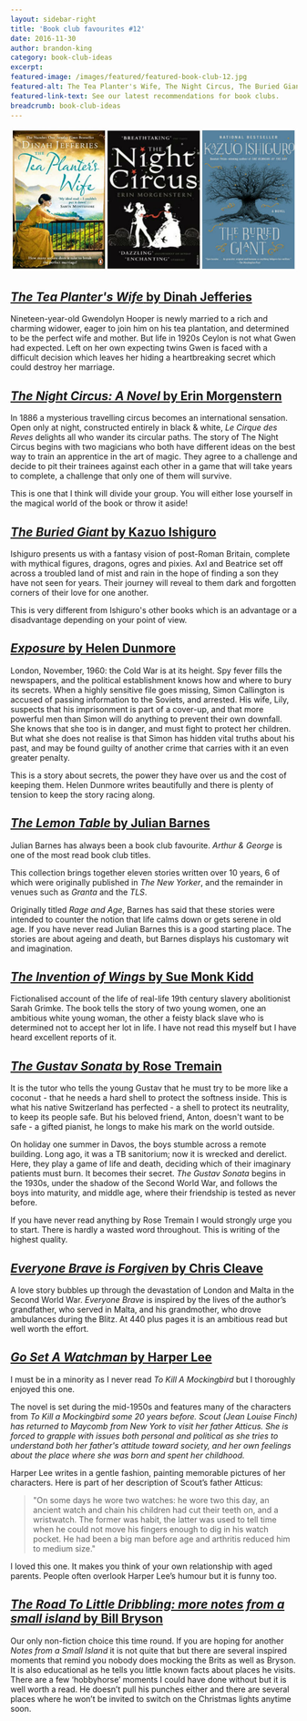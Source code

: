 ```yaml
---
layout: sidebar-right
title: 'Book club favourites #12'
date: 2016-11-30
author: brandon-king
category: book-club-ideas
excerpt:
featured-image: /images/featured/featured-book-club-12.jpg
featured-alt: The Tea Planter's Wife, The Night Circus, The Buried Giant
featured-link-text: See our latest recommendations for book clubs.
breadcrumb: book-club-ideas
---
```


![The Tea Planter's Wife, The Night Circus, The Buried Giant](/images/featured/featured-book-club-12.jpg)

## [<cite>The Tea Planter's Wife</cite> by Dinah Jefferies](https://suffolk.spydus.co.uk/cgi-bin/spydus.exe/ENQ/OPAC/BIBENQ?BRN=1747725)

Nineteen-year-old Gwendolyn Hooper is newly married to a rich and charming widower, eager to join him on his tea plantation, and determined to be the perfect wife and mother. But life in 1920s Ceylon is not what Gwen had expected. Left on her own expecting twins Gwen is faced with a difficult decision which leaves her hiding a heartbreaking secret which could destroy her marriage.

## [<cite>The Night Circus: A Novel</cite> by Erin Morgenstern](https://suffolk.spydus.co.uk/cgi-bin/spydus.exe/ENQ/OPAC/BIBENQ?BRN=246688)

In 1886 a mysterious travelling circus becomes an international sensation. Open only at night, constructed entirely in black & white, *Le Cirque des Reves* delights all who wander its circular paths. The story of The Night Circus begins with two magicians who both have different ideas on the best way to train an apprentice in the art of magic. They agree to a challenge and decide to pit their trainees against each other in a game that will take years to complete, a challenge that only one of them will survive.

This is one that I think will divide your group. You will either lose yourself in the magical world of the book or throw it aside!

## [<cite>The Buried Giant</cite> by Kazuo Ishiguro](https://suffolk.spydus.co.uk/cgi-bin/spydus.exe/ENQ/OPAC/BIBENQ?BRN=1896296)

Ishiguro presents us with a fantasy vision of post-Roman Britain, complete with mythical figures, dragons, ogres and pixies. Axl and Beatrice set off across a troubled land of mist and rain in the hope of finding a son they have not seen for years. Their journey will reveal to them dark and forgotten corners of their love for one another.

This is very different from Ishiguro's other books which is an advantage or a disadvantage depending on your point of view.

## [<cite>Exposure</cite> by Helen Dunmore](https://suffolk.spydus.co.uk/cgi-bin/spydus.exe/ENQ/OPAC/BIBENQ?BRN=2014816)

London, November, 1960: the Cold War is at its height. Spy fever fills the newspapers, and the political establishment knows how and where to bury its secrets. When a highly sensitive file goes missing, Simon Callington is accused of passing information to the Soviets, and arrested. His wife, Lily, suspects that his imprisonment is part of a cover-up, and that more powerful men than Simon will do anything to prevent their own downfall. She knows that she too is in danger, and must fight to protect her children. But what she does not realise is that Simon has hidden vital truths about his past, and may be found guilty of another crime that carries with it an even greater penalty.

This is a story about secrets, the power they have over us and the cost of keeping them. Helen Dunmore writes beautifully and there is plenty of tension to keep the story racing along.

## [<cite>The Lemon Table</cite> by Julian Barnes](https://suffolk.spydus.co.uk/cgi-bin/spydus.exe/ENQ/OPAC/BIBENQ?BRN=246707)

Julian Barnes has always been a book club favourite. <cite>Arthur & George</cite> is one of the most read book club titles.

This collection brings together eleven stories written over 10 years, 6 of which were originally published in <cite>The New Yorker</cite>, and the remainder in venues such as <cite>Granta</cite> and the <cite>TLS</cite>.

Originally titled <cite>Rage and Age</cite>, Barnes has said that these stories were intended to counter the notion that life calms down or gets serene in old age. If you have never read Julian Barnes this is a good starting place. The stories are about ageing and death, but Barnes displays his customary wit and imagination.

## [<cite>The Invention of Wings</cite> by Sue Monk Kidd](https://suffolk.spydus.co.uk/cgi-bin/spydus.exe/ENQ/OPAC/BIBENQ?BRN=1641908)

Fictionalised account of the life of real-life 19th century slavery abolitionist Sarah Grimke. The book tells the story of two young women, one an ambitious white young woman, the other a feisty black slave who is determined not to accept her lot in life. I have not read this myself but I have heard excellent reports of it.

## [<cite>The Gustav Sonata</cite> by Rose Tremain](https://suffolk.spydus.co.uk/cgi-bin/spydus.exe/ENQ/OPAC/BIBENQ?BRN=1961347)

It is the tutor who tells the young Gustav that he must try to be more like a coconut - that he needs a hard shell to protect the softness inside. This is what his native Switzerland has perfected - a shell to protect its neutrality, to keep its people safe. But his beloved friend, Anton, doesn't want to be safe - a gifted pianist, he longs to make his mark on the world outside.

On holiday one summer in Davos, the boys stumble across a remote building. Long ago, it was a TB sanitorium; now it is wrecked and derelict. Here, they play a game of life and death, deciding which of their imaginary patients must burn. It becomes their secret. <cite>The Gustav Sonata</cite> begins in the 1930s, under the shadow of the Second World War, and follows the boys into maturity, and middle age, where their friendship is tested as never before.

If you have never read anything by Rose Tremain I would strongly urge you to start. There is hardly a wasted word throughout. This is writing of the highest quality.

## [<cite>Everyone Brave is Forgiven</cite> by Chris Cleave](https://suffolk.spydus.co.uk/cgi-bin/spydus.exe/ENQ/OPAC/BIBENQ?BRN=1938094)

A love story bubbles up through the devastation of London and Malta in the Second World War. <cite>Everyone Brave</cite> is inspired by the lives of the author’s grandfather, who served in Malta, and his grandmother, who drove ambulances during the Blitz. At 440 plus pages it is an ambitious read but well worth the effort.

## [<cite>Go Set A Watchman</cite> by Harper Lee](https://suffolk.spydus.co.uk/cgi-bin/spydus.exe/ENQ/OPAC/BIBENQ?BRN=1763072)

I must be in a minority as I never read <cite>To Kill A Mockingbird</cite> but I thoroughly enjoyed this one.

The novel is set during the mid-1950s and features many of the characters from <cite>To Kill a Mockingbird<cite> some 20 years before. Scout (Jean Louise Finch) has returned to Maycomb from New York to visit her father Atticus. She is forced to grapple with issues both personal and political as she tries to understand both her father's attitude toward society, and her own feelings about the place where she was born and spent her childhood.

Harper Lee writes in a gentle fashion, painting memorable pictures of her characters. Here is part of her description of Scout’s father Atticus:

> "On some days he wore two watches: he wore two this day, an ancient watch and chain his children had cut their teeth on, and a wristwatch. The former was habit, the latter was used to tell time when he could not move his fingers enough to dig in his watch pocket. He had been a big man before age and arthritis reduced him to medium size."

I loved this one. It makes you think of your own relationship with aged parents. People often overlook Harper Lee’s humour but it is funny too.

## [<cite>The Road To Little Dribbling: more notes from a small island</cite> by Bill Bryson](https://suffolk.spydus.co.uk/cgi-bin/spydus.exe/ENQ/OPAC/BIBENQ?BRN=1832551)

Our only non-fiction choice this time round. If you are hoping for another <cite>Notes from a Small Island</cite> it is not quite that but there are several inspired moments that remind you nobody does mocking the Brits as well as Bryson. It is also educational as he tells you little known facts about places he visits. There are a few ‘hobbyhorse’ moments I could have done without but it is well worth a read. He doesn’t pull his punches either and there are several places where he won’t be invited to switch on the Christmas lights anytime soon.
